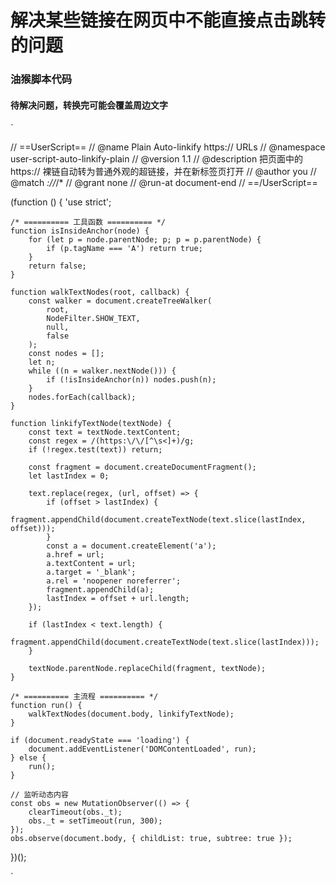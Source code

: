 # 解决某些链接在网页中不能直接点击跳转的问题

### 油猴脚本代码

#### 待解决问题，转换完可能会覆盖周边文字


`

// ==UserScript==
// @name         Plain Auto-linkify https:// URLs
// @namespace    user-script-auto-linkify-plain
// @version      1.1
// @description  把页面中的 https:// 裸链自动转为普通外观的超链接，并在新标签页打开
// @author       you
// @match        *://*/*
// @grant        none
// @run-at       document-end
// ==/UserScript==

(function () {
    'use strict';

    /* ========== 工具函数 ========== */
    function isInsideAnchor(node) {
        for (let p = node.parentNode; p; p = p.parentNode) {
            if (p.tagName === 'A') return true;
        }
        return false;
    }

    function walkTextNodes(root, callback) {
        const walker = document.createTreeWalker(
            root,
            NodeFilter.SHOW_TEXT,
            null,
            false
        );
        const nodes = [];
        let n;
        while ((n = walker.nextNode())) {
            if (!isInsideAnchor(n)) nodes.push(n);
        }
        nodes.forEach(callback);
    }

    function linkifyTextNode(textNode) {
        const text = textNode.textContent;
        const regex = /(https:\/\/[^\s<]+)/g;
        if (!regex.test(text)) return;

        const fragment = document.createDocumentFragment();
        let lastIndex = 0;

        text.replace(regex, (url, offset) => {
            if (offset > lastIndex) {
                fragment.appendChild(document.createTextNode(text.slice(lastIndex, offset)));
            }
            const a = document.createElement('a');
            a.href = url;
            a.textContent = url;
            a.target = '_blank';
            a.rel = 'noopener noreferrer';
            fragment.appendChild(a);
            lastIndex = offset + url.length;
        });

        if (lastIndex < text.length) {
            fragment.appendChild(document.createTextNode(text.slice(lastIndex)));
        }

        textNode.parentNode.replaceChild(fragment, textNode);
    }

    /* ========== 主流程 ========== */
    function run() {
        walkTextNodes(document.body, linkifyTextNode);
    }

    if (document.readyState === 'loading') {
        document.addEventListener('DOMContentLoaded', run);
    } else {
        run();
    }

    // 监听动态内容
    const obs = new MutationObserver(() => {
        clearTimeout(obs._t);
        obs._t = setTimeout(run, 300);
    });
    obs.observe(document.body, { childList: true, subtree: true });
})();



`
